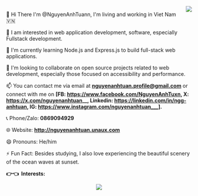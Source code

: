 <img align="right" src="https://visitor-badge.laobi.icu/badge?page_id=NguyenAnhTuann.NguyenAnhTuann" />

👋 Hi There I'm @NguyenAnhTuann, I'm living and working in Viet Nam 🇻🇳
    
👀 I am interested in web application development, software, especially Fullstack development.

🌱 I'm currently learning Node.js and Express.js to build full-stack web applications.

💞️ I'm looking to collaborate on open source projects related to web development, especially those focused on accessibility and performance.

📫 You can contact me via email at **nguyenanhtuan.profile@gmail.com** or connect with me on **[FB: https://www.facebook.com/NguyenAnhTuxn, X: https://x.com/nguyenanhtuan__, Linkedin: https://linkedin.com/in/ngg-anhtuan, IG: https://www.instagram.com/nguyenanhtuan___].**

📞 Phone/Zalo: **0869094929**

🌐 Website: **http://nguyenanhtuan.unaux.com**

😄 Pronouns: He/him

⚡ Fun Fact: Besides studying, I also love experiencing the beautiful scenery of the ocean waves at sunset.

**:point_right::point_left: &nbsp;Interests:**
<div align="center">
  <div>
    <img src="https://media.giphy.com/media/uxebmaHfjsuCA/giphy.gif">
  </div>
</div>
<br/>
